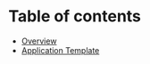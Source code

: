 # Table of contents

* [Overview](README.md)
* [Application Template](applications\application-template.md)
